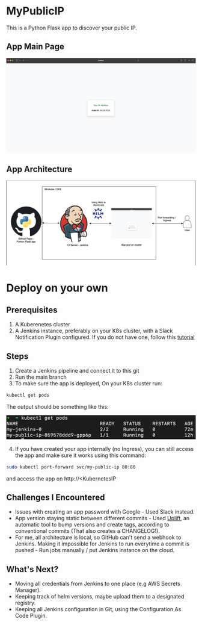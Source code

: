 # MyPublicIP

This is a Python Flask app to discover your public IP.

## App Main Page
![alt text](./docs/images/main-page.png?raw=true "output")

## App Architecture 
![alt text](./docs/images/architecture.png?raw=true "output")

# Deploy on your own
## Prerequisites
1. A Kuberenetes cluster
2. A Jenkins instance, preferably on your K8s cluster, with a Slack Notification Plugin configured. If you do not have one, follow this [tutorial](https://github.com/yuval-benjamin/MyPublicIP/tree/main/docs/jenkins-installation)


## Steps

1. Create a Jenkins pipeline and connect it to this git
2. Run the main branch 
3. To make sure the app is deployed, On your K8s cluster run:
```bash
kubectl get pods
```
The output should be something like this:

![alt text](./docs/images/kubectl-get-pods.png?raw=true "output")

4. If you have created your app internally (no Ingress), you can still access the app and make sure it works using this command: 
```bash
sudo kubectl port-forward svc/my-public-ip 80:80
```
and access the app on http://<KubernetesIP

## Challenges I Encountered 
* Issues with creating an app password with Google - Used Slack instead. 
* App version staying static between different commits - Used [Uplift](http://upliftci.dev), an automatic tool to bump versions and create tags, according to conventional commits (That also creates a CHANGELOG!). 
* For me, all architecture is local, so GitHub can't send a webhook to Jenkins. Making it impossible for Jenkins to run everytime a commit is pushed - Run jobs manually / put Jenkins instance on the cloud. 

## What's Next?
- Moving all credentials from Jenkins to one place (e.g AWS Secrets Manager).
- Keeping track of helm versions, maybe upload them to a designated registry.
- Keeping all Jenkins configuration in Git, using the Configuration As Code Plugin.
